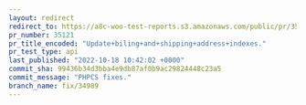 ```yaml
---
layout: redirect
redirect_to: https://a8c-woo-test-reports.s3.amazonaws.com/public/pr/35121/api/index.html
pr_number: 35121
pr_title_encoded: "Update+biling+and+shipping+address+indexes."
pr_test_type: api
last_published: "2022-10-18 10:42:02 +0000"
commit_sha: 99436b34d3bba4e9db87af0b9ac29824448c23a5
commit_message: "PHPCS fixes."
branch_name: fix/34989
---
```

